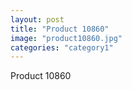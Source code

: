 ```yaml
---
layout: post
title: "Product 10860"
image: "product10860.jpg"
categories: "category1"
---
```

Product 10860
